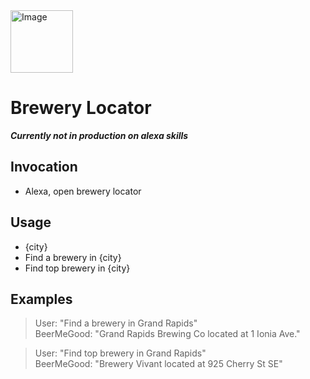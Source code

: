 <img src="https://github.com/georgeglessner/BreweryLocator/blob/master/images/logo.png" alt="Image" width="100" height="100" style="margin: 0 auto"/>

# Brewery Locator

_**Currently not in production on alexa skills**_

## Invocation
- Alexa, open brewery locator

## Usage 
- {city}
- Find a brewery in {city}
- Find top brewery in {city}


## Examples

> User: "Find a brewery in Grand Rapids"  
 BeerMeGood: "Grand Rapids Brewing Co located at 1 Ionia Ave."

>User: "Find top brewery in Grand Rapids"  
BeerMeGood: "Brewery Vivant located at 925 Cherry St SE"  
